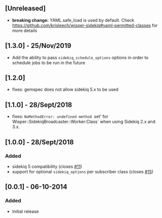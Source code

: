 ## [Unreleased]

- **breaking change:** YAML.safe_load is used by default. Check https://github.com/krisleech/wisper-sidekiq#yaml-permitted-classes for more details

## [1.3.0] - 25/Nov/2019

- Add the ability to pass `sidekiq_schedule_options` options in order to schedule jobs to be run in the future

## [1.2.0]

- fixes: gemspec does not allow sidekiq 5.x to be used

## [1.1.0] - 28/Sept/2018

- fixes: `NoMethodError: undefined method `set' for
  Wisper::SidekiqBroadcaster::Worker:Class` when using Sidekiq 2.x and 3.x.

## [1.0.0] - 28/Sept/2018

### Added
- sidekiq 5 compatibility (closes [#11](https://github.com/krisleech/wisper-sidekiq/issues/11))
- support for optional `sidekiq_options` per subscriber class (closes [#15](https://github.com/krisleech/wisper-sidekiq/issues/15))

## [0.0.1] - 06-10-2014

### Added
- Initial release
